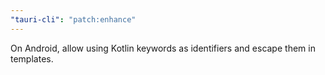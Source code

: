 ```yaml
---
"tauri-cli": "patch:enhance"
---
```


On Android, allow using Kotlin keywords as identifiers and escape them in templates.
